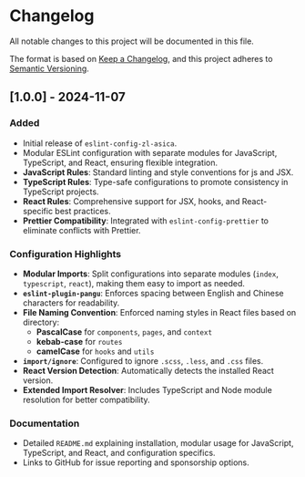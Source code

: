 # Changelog

All notable changes to this project will be documented in this file.

The format is based on [Keep a Changelog](https://keepachangelog.com/en/1.0.0/), and this project adheres to [Semantic Versioning](https://semver.org/spec/v2.0.0.html).

## [1.0.0] - 2024-11-07

### Added

- Initial release of `eslint-config-zl-asica`.
- Modular ESLint configuration with separate modules for JavaScript, TypeScript, and React, ensuring flexible integration.
- **JavaScript Rules**: Standard linting and style conventions for js and JSX.
- **TypeScript Rules**: Type-safe configurations to promote consistency in TypeScript projects.
- **React Rules**: Comprehensive support for JSX, hooks, and React-specific best practices.
- **Prettier Compatibility**: Integrated with `eslint-config-prettier` to eliminate conflicts with Prettier.

### Configuration Highlights

- **Modular Imports**: Split configurations into separate modules (`index`, `typescript`, `react`), making them easy to import as needed.
- **`eslint-plugin-pangu`**: Enforces spacing between English and Chinese characters for readability.
- **File Naming Convention**: Enforced naming styles in React files based on directory:
  - **PascalCase** for `components`, `pages`, and `context`
  - **kebab-case** for `routes`
  - **camelCase** for `hooks` and `utils`
- **`import/ignore`**: Configured to ignore `.scss`, `.less`, and `.css` files.
- **React Version Detection**: Automatically detects the installed React version.
- **Extended Import Resolver**: Includes TypeScript and Node module resolution for better compatibility.

### Documentation

- Detailed `README.md` explaining installation, modular usage for JavaScript, TypeScript, and React, and configuration specifics.
- Links to GitHub for issue reporting and sponsorship options.
